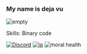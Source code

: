### My name is deja vu
![empty](https://i.pinimg.com/originals/ff/b9/5c/ffb95cedcadd3898b0eb38ae223e0b8c.gif)

Skills: Binary code

[![Discord](https://img.shields.io/badge/Discord-dejavuuubtw-5865F2?logo=discord&logoColor=white)](<https://discord.com/users/1230772109848875091>)
[![ip](https://img.shields.io/badge/ip-127.0.0.1-red)](http://127.0.0.1)
![moral health](https://img.shields.io/badge/moralhealth-undefined-lightgrey)  

